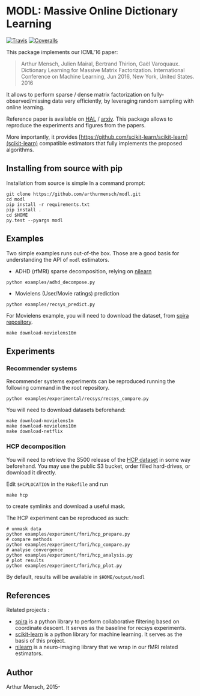 # MODL: Massive Online Dictionary Learning

[![Travis](https://travis-ci.org/arthurmensch/modl.svg?branch=master)](https://travis-ci.org/arthurmensch/modl)
[![Coveralls](https://coveralls.io/repos/github/arthurmensch/modl/badge.svg?branch=master)](https://coveralls.io/github/arthurmensch/modl?branch=master)

This package implements our ICML'16 paper:

>Arthur Mensch, Julien Mairal, Bertrand Thirion, Gaël Varoquaux.
Dictionary Learning for Massive Matrix Factorization. International Conference
 on Machine Learning, Jun 2016, New York, United States. 2016

It allows to perform sparse / dense matrix factorization on fully-observed/missing data very efficiently, by leveraging random sampling with online learning.

Reference paper is available on [HAL](https://hal.archives-ouvertes.fr/hal-01308934) / [arxiv](http://arxiv.org/abs/1605.00937). This package allows to reproduce the
 experiments and figures from the papers.

More importantly, it provides [https://github.com/scikit-learn/scikit-learn](scikit-learn) compatible
 estimators that fully implements the proposed algorithms.

## Installing from source with pip

Installation from source is simple In a command prompt:

```
git clone https://github.com/arthurmensch/modl.git
cd modl
pip install -r requirements.txt
pip install .
cd $HOME
py.test --pyargs modl
```

## Examples

Two simple examples runs out-of-the box. Those are a good basis for understanding the API of `modl` estimators.
  - ADHD (rfMRI) sparse decomposition, relying on [nilearn](https://github.com/nilearn/nilearn)
  ```
  python examples/adhd_decompose.py
  ```
  - Movielens (User/Movie ratings) prediction
   ```
  python examples/recsys_predict.py
  ```

For Movielens example, you will need to download the dataset, from [spira repository](https://github.com/mblondel/spira).
```
make download-movielens10m
```

## Experiments

### Recommender systems

Recommender systems experiments can be reproduced running the following command in the root repository.

```
python examples/experimental/recsys/recsys_compare.py
```

You will need to download datasets beforehand:

```
make download-movielens1m
make download-movielens10m
make download-netflix
```

### HCP decomposition

You will need to retrieve the S500 release of the [HCP dataset](http://www.humanconnectome.org/data/) in some way
 beforehand. You may use the public S3 bucket, order filled hard-drives, or download it directly.

Edit `$HCPLOCATION` in the `Makefile` and run
```
make hcp
```
to create symlinks and download a useful mask.

The HCP experiment can be reproduced as such:
```
# unmask data
python examples/experiment/fmri/hcp_prepare.py
# compare methods
python examples/experiment/fmri/hcp_compare.py
# analyse convergence
python examples/experiment/fmri/hcp_analysis.py
# plot results
python examples/experiment/fmri/hcp_plot.py
```

By default, results will be available in `$HOME/output/modl`

## References

Related projects :
  - [spira](https://github.com/mblondel/spira) is a python library to perform collaborative filtering based on coordinate descent. It serves as the baseline for recsys experiments.
  - [scikit-learn](https://github.com/scikit-learn/scikit-learn) is a python library for machine learning. It serves as the basis of this project.
  - [nilearn](https://github.com/nilearn/nilearn) is a neuro-imaging library that we wrap in our fMRI related estimators.

## Author

Arthur Mensch, 2015-